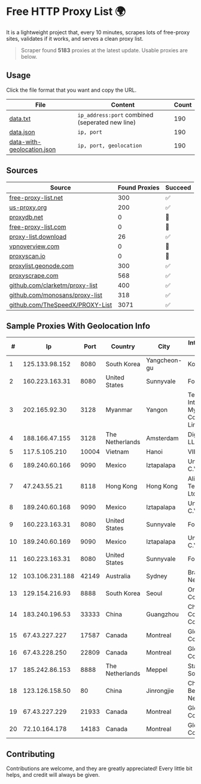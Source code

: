 
# Free HTTP Proxy List 🌍

It is a lightweight project that, every 10 minutes, scrapes lots of free-proxy sites, validates if it works, and serves a clean proxy list.


> Scraper found **5183** proxies at the latest update. Usable proxies are below.

## Usage

Click the file format that you want and copy the URL.


|File|Content|Count|
|----|-------|-----|
|[data.txt](https://raw.githubusercontent.com/themiralay/Proxy-List-World/master/data.txt)|`ip_address:port` combined (seperated new line)|190|
|[data.json](https://raw.githubusercontent.com/themiralay/Proxy-List-World/master/data.json)|`ip, port`|190|
|[data-with-geolocation.json](https://raw.githubusercontent.com/themiralay/Proxy-List-World/master/data-with-geolocation.json)|`ip, port, geolocation`|190|

## Sources

|Source|Found Proxies|Succeed|
|------|-------------|-------|
|[free-proxy-list.net](https://free-proxy-list.net)|300|✅|
|[us-proxy.org](https://www.us-proxy.org)|200|✅|
|[proxydb.net](http://proxydb.net)|0|🚫|
|[free-proxy-list.com](https://free-proxy-list.com/?page=&port=&type%5B%5D=http&type%5B%5D=https&up_time=0&search=Search)|0|🚫|
|[proxy-list.download](https://www.proxy-list.download/HTTP)|26|✅|
|[vpnoverview.com](https://vpnoverview.com/privacy/anonymous-browsing/free-proxy-servers)|0|🚫|
|[proxyscan.io](https://www.proxyscan.io)|0|🚫|
|[proxylist.geonode.com](https://proxylist.geonode.com/api/proxy-list?limit=300&page=1&sort_by=lastChecked&sort_type=desc&protocols=http,https)|300|✅|
|[proxyscrape.com](https://api.proxyscrape.com/v2/?request=displayproxies&protocol=http&timeout=10000&country=all&ssl=all&anonymity=all)|568|✅|
|[github.com/clarketm/proxy-list](https://raw.githubusercontent.com/clarketm/proxy-list/master/proxy-list-raw.txt)|400|✅|
|[github.com/monosans/proxy-list](https://raw.githubusercontent.com/monosans/proxy-list/main/proxies/http.txt)|318|✅|
|[github.com/TheSpeedX/PROXY-List](https://raw.githubusercontent.com/TheSpeedX/PROXY-List/master/http.txt)|3071|✅|


## Sample Proxies With Geolocation Info

|#|Ip|Port|Country|City|Internet Service Provider|
|-|--|----|-------|----|-------------------------|
|1|125.133.98.152|8080|South Korea|Yangcheon-gu|Korea Telecom|
|2|160.223.163.31|8080|United States|Sunnyvale|Fortinet Inc.|
|3|202.165.92.30|3128|Myanmar|Yangon|Telecom International Myanmar Company Limited|
|4|188.166.47.155|3128|The Netherlands|Amsterdam|DigitalOcean, LLC|
|5|117.5.105.210|10004|Vietnam|Hanoi|VIETTEL|
|6|189.240.60.166|9090|Mexico|Iztapalapa|Uninet S.A. de C.V.|
|7|47.243.55.21|8118|Hong Kong|Hong Kong|Alibaba (US) Technology Co., Ltd.|
|8|189.240.60.168|9090|Mexico|Iztapalapa|Uninet S.A. de C.V.|
|9|160.223.163.31|8080|United States|Sunnyvale|Fortinet Inc.|
|10|189.240.60.169|9090|Mexico|Iztapalapa|Uninet S.A. de C.V.|
|11|160.223.163.31|8080|United States|Sunnyvale|Fortinet Inc.|
|12|103.106.231.188|42149|Australia|Sydney|BrainStorm Network|
|13|129.154.216.93|8888|South Korea|Seoul|Oracle Corporation|
|14|183.240.196.53|33333|China|Guangzhou|China Mobile Communications Corporation|
|15|67.43.227.227|17587|Canada|Montreal|GloboTech Communications|
|16|67.43.228.250|22809|Canada|Montreal|GloboTech Communications|
|17|185.242.86.153|8888|The Netherlands|Meppel|Stark Industries Solutions LTD|
|18|123.126.158.50|80|China|Jinrongjie|China Unicom Beijing Province Network|
|19|67.43.227.229|21933|Canada|Montreal|GloboTech Communications|
|20|72.10.164.178|14183|Canada|Montreal|GloboTech Communications|



## Contributing

Contributions are welcome, and they are greatly appreciated! Every
little bit helps, and credit will always be given.


